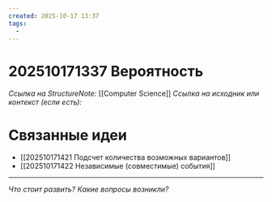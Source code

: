 ```yaml
---
created: 2025-10-17 13:37
tags:
  - 
---
```

# 202510171337 Вероятность

*Ссылка на StructureNote:* [[Computer Science]] 
*Ссылка на исходник или контекст (если есть):* 

# Связанные идеи

- [[202510171421 Подсчет количества возможных вариантов]]
- [[202510171422 Независимые (совместимые) события]] 
---

*Что стоит развить? Какие вопросы возникли?*
